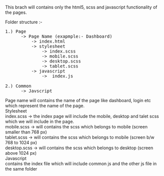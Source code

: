 This brach will contains only the html5,  scss and javascript functionality of the pages.


Folder structure :-
<pre>
1.) Page
      -> Page Name (exapmple:- Dashboard)
          -> index.html 
          -> stylesheet 
              -> index.scss 
              -> mobile.scss 
              -> desktop.scss 
              -> tablet.scss 
          -> javascript 
              ->  index.js 
              
2.) Common 
      -> Javscript 
</pre>

Page name will contains the name of the page like dashboard, login etc which represent the name of the page.\
Stylesheet \
  index.scss -> the index page will include the mobile, desktop and talet scss which we will include in the page. \
  mobile.scss -> will contains the scss which belongs to mobile (screen smaller than 768 px) \
  tablet.scss -> will contains the scss which belongs to mobile (screen b/w 768 to 1024 px) \
  desktop.scss -> will contains the scss which belongs to desktop (screen above 1024 px) \
Javascript \
  contains the index file which will include common js  and the other js file in the same folder
            
